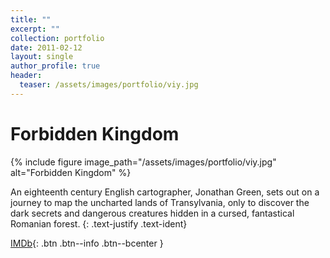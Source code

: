 ```yaml
---
title: ""
excerpt: ""
collection: portfolio
date: 2011-02-12
layout: single
author_profile: true
header:
  teaser: /assets/images/portfolio/viy.jpg
---
```


# Forbidden Kingdom

{% include figure image_path="/assets/images/portfolio/viy.jpg" alt="Forbidden Kingdom" %}

An eighteenth century English cartographer, Jonathan Green, sets out on a journey to map the uncharted lands of Transylvania, only to discover the dark secrets and dangerous creatures hidden in a cursed, fantastical Romanian forest.
{: .text-justify .text-ident}

[IMDb](https://www.imdb.com/title/tt1224378){: .btn .btn--info .btn--bcenter }